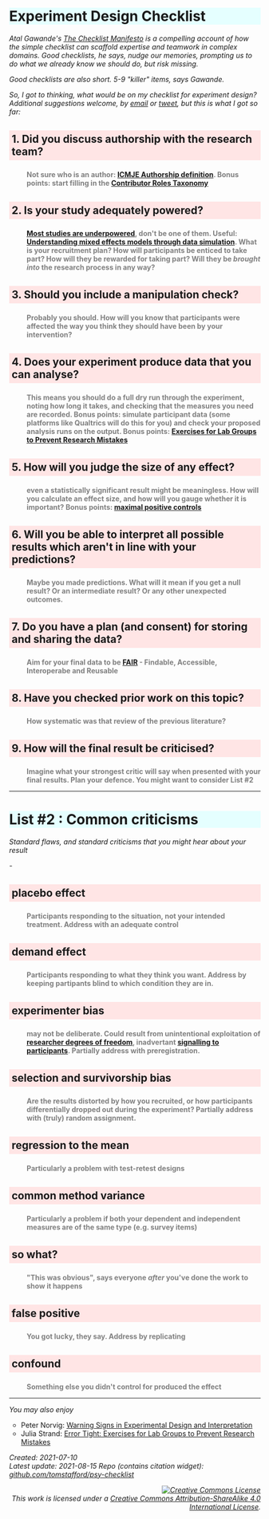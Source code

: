# Experiment Design Checklist

Atal Gawande's [The Checklist Manifesto](http://atulgawande.com/book/the-checklist-manifesto/) is a compelling account of how the simple checklist can scaffold expertise and teamwork in complex domains. Good checklists, he says, nudge our memories, prompting us to do what we already know we should do, but risk missing.

Good checklists are also short. 5-9 "killer" items, says Gawande. 

So, I got to thinking, what would be on my checklist for experiment design? Additional suggestions welcome, by [email](mailto:t.stafford@sheffield.ac.uk) or [tweet](https://twitter.com/tomstafford), but this is what I got so far:

## 1. Did you discuss authorship with the research team?

###  Not sure who is an author: [ICMJE Authorship definition](http://www.icmje.org/recommendations/browse/roles-and-responsibilities/defining-the-role-of-authors-and-contributors.html). Bonus points: start filling in the [Contributor Roles Taxonomy](https://casrai.org/credit/)

## 2. Is your study adequately powered?

### [Most studies are underpowered](https://journals.plos.org/plosbiology/article?id=10.1371/journal.pbio.2000797), don't be one of them. Useful: [Understanding mixed effects models through data simulation](https://psyarxiv.com/xp5cy/). What is your recruitment plan? How will participants be enticed to take part? How will they be rewarded for taking part? Will they be *brought into* the research process in any way?

## 3. Should you include a manipulation check?

### Probably you should. How will you know that participants were affected the way you think they should have been by your intervention?

## 4. Does your experiment produce data that you can analyse?

### This means you should do a full dry run through the experiment, noting how long it takes, and checking that the measures you need are recorded. Bonus points: simulate participant data (some platforms like Qualtrics will do this for you) and check your proposed analysis runs on the output. Bonus points: [Exercises for Lab Groups to Prevent Research Mistakes](https://psyarxiv.com/rsn5y/)

##  5. How will you judge the size of any effect?

### even a statistically significant result might be meaningless. How will you calculate an effect size, and how will you gauge whether it is important? Bonus points: [maximal positive controls](https://www.sciencedirect.com/science/article/pii/S0022103120304224) 

##  6. Will you be able to interpret all possible results which aren't in line with your predictions?

###  Maybe you made predictions. What will it mean if you get a null result? Or an intermediate result? Or any other unexpected outcomes.

## 7. Do you have a plan (and consent) for storing and sharing the data?

### Aim for your final data to be [FAIR](https://www.go-fair.org/fair-principles/) - Findable, Accessible, Interoperabe and Reusable

## 8. Have you checked prior work on this topic?

### How systematic was that review of the previous literature?

## 9. How will the final result be criticised?

### Imagine what your strongest critic will say when presented with your final results. Plan your defence. You might want to consider List #2

*** 


# List #2 : Common criticisms

Standard flaws, and standard criticisms that you might hear about your result

\- 

##  placebo effect

### Participants responding to the situation, not your intended treatment. Address with an adequate control

##  demand effect

### Participants responding to what they think you want. Address by keeping partipants blind to which condition they are in.

## experimenter bias

### may not be deliberate. Could result from unintentional exploitation of [researcher degrees of freedom](https://journals.sagepub.com/doi/full/10.1177/0956797611417632), inadvertant [signalling to participants](https://journals.sagepub.com/doi/abs/10.1111/1467-8721.ep10770698?journalCode=cdpa). Partially address with preregistration.

## selection and survivorship bias

### Are the results distorted by how you recruited, or how participants differentially dropped out during the experiment? Partially address with (truly) random assignment. 

##  regression to the mean

### Particularly a problem with test-retest designs

##  common method variance

### Particularly a problem if both your dependent and independent measures are of the same type (e.g. survey items)

##  so what?

### "This was obvious", says everyone *after*  you've done the work to show it happens

##  false positive

### You got lucky, they say. Address by replicating

##  confound

### Something else you didn't control for produced the effect


***

You may also enjoy

* Peter Norvig: [Warning Signs in Experimental Design and Interpretation](https://norvig.com/experiment-design.html)
* Julia Strand: [Error Tight: Exercises for Lab Groups to Prevent Research Mistakes](https://psyarxiv.com/rsn5y/)

Created: 2021-07-10  
Latest update: 2021-08-15
Repo (contains citation widget): [github.com/tomstafford/psy-checklist](https://github.com/tomstafford/psy-checklist)

<style type="text/css">
p{
font-style: italic;
}
  h1 {
    background: #e5ffff;
    }
  h2 {
  background: #ffe5e5;
  padding: 5px;
  font-weight: bold;
  font-size: 150%;
  }
  h3 {
	color: #808080;
	font-size: 100%;
	margin-left: 35px;

	}
  ul {
    list-style-type: circle;
  }
.footer {
  display: none;
}
</style>

<p align="right">
<a rel="license" href="http://creativecommons.org/licenses/by-sa/4.0/"><img alt="Creative Commons License" style="border-width:0" src="https://i.creativecommons.org/l/by-sa/4.0/88x31.png" /></a><br />This work is licensed under a <a rel="license" href="http://creativecommons.org/licenses/by-sa/4.0/">Creative Commons Attribution-ShareAlike 4.0 International License</a>.
</p>
